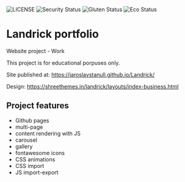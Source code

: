 ![LICENSE](https://img.shields.io/badge/license-MIT-blue.svg?style=flat-square)
![Security Status](https://img.shields.io/security-headers?label=Security&url=https%3A%2F%2Fgithub.com&style=flat-square)
![Gluten Status](https://img.shields.io/badge/Gluten-Free-green.svg)
![Eco Status](https://img.shields.io/badge/ECO-Friendly-green.svg)

# Landrick portfolio

 Website project - Work

This project is for educational porpuses only.

Site published at: https://jaroslavstanull.github.io/Landrick/

Design: https://shreethemes.in/landrick/layouts/index-business.html

## Project features

- Github pages
- multi-page
- content rendering with JS
- carousel
- gallery
- fontawesome icons
- CSS animations
- CSS import
- JS import-export
